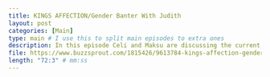 ```yaml
---
title: KINGS AFFECTION/Gender Banter With Judith
layout: post
categories: [Main]
type: main # I use this to split main episodes to extra ones
description: In this episode Celi and Maksu are discussing the current hit drama &quot;Kings Affection&quot;.In addition to reviewing the drama as per usual (yes including the category in which Maksu is ranting about what anachronisms you can find in this historical drama - you guessed right it&apos;s football yet again) they&apos;ll also be focusing on Judith Butler&apos;s theory of gender performativity and HOW AMAZINGLY QUEER THIS DRAMA IS!Of course there will also be much of the obligatory swooning and nerdy references. Until 1500 banter on ancient languages from 1600 synopsis of the plot and intro to the drama (banter ensues)from 3600 Judith Butler and the theory of gender performativityEnjoy everyone!Show notes Film Laurence Anyways!Books Judith Butler, Gender Trouble (1990)/Bodies That Matter (1993)Authors Simone de Beauvoir, Michel FoucaultDramas Secret Garden, To the Beautiful You, You Are Beautiful, Coffee Prince,  Inspector Koo
file: https://www.buzzsprout.com/1815426/9613784-kings-affection-gender-banter-with-judith.mp3 #Link to your .mp3 file
length: "72:3" # mm:ss
---
```

